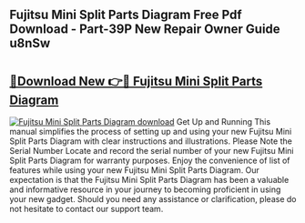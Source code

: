 ## Fujitsu Mini Split Parts Diagram Free Pdf Download - Part-39P New Repair Owner Guide u8nSw

# <h2><a href="http://dfhvt2z.blite.top/?on=Fujitsu+Mini+Split+Parts+Diagram">🔗Download New 👉🔴 Fujitsu Mini Split Parts Diagram</a></h2>

[![Fujitsu Mini Split Parts Diagram download](https://i.imgur.com/lujVjoI.png)](http://dfhvt2z.blite.top/?on=Fujitsu+Mini+Split+Parts+Diagram)
Get Up and Running This manual simplifies the process of setting up and using your new Fujitsu Mini Split Parts Diagram with clear instructions and illustrations. Please Note the Serial Number Locate and record the serial number of your new Fujitsu Mini Split Parts Diagram for warranty purposes. Enjoy the convenience of list of features while using your new Fujitsu Mini Split Parts Diagram. Our expectation is that the Fujitsu Mini Split Parts Diagram has been a valuable and informative resource in your journey to becoming proficient in using your new gadget. Should you need any assistance or clarification, please do not hesitate to contact our support team.
